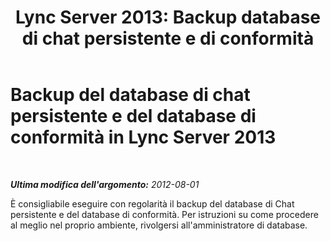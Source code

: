 ﻿---
title: "Lync Server 2013: Backup database di chat persistente e di conformità"
TOCTitle: Backup del database di chat persistente e del database di conformità
ms:assetid: 0950e1a9-5a53-4d4a-bf3a-e57ae1225b69
ms:mtpsurl: https://technet.microsoft.com/it-it/library/JJ215872(v=OCS.15)
ms:contentKeyID: 49299617
ms.date: 08/24/2015
mtps_version: v=OCS.15
ms.translationtype: HT
---

# Backup del database di chat persistente e del database di conformità in Lync Server 2013

 

_**Ultima modifica dell'argomento:** 2012-08-01_

È consigliabile eseguire con regolarità il backup del database di Chat persistente e del database di conformità. Per istruzioni su come procedere al meglio nel proprio ambiente, rivolgersi all'amministratore di database.

